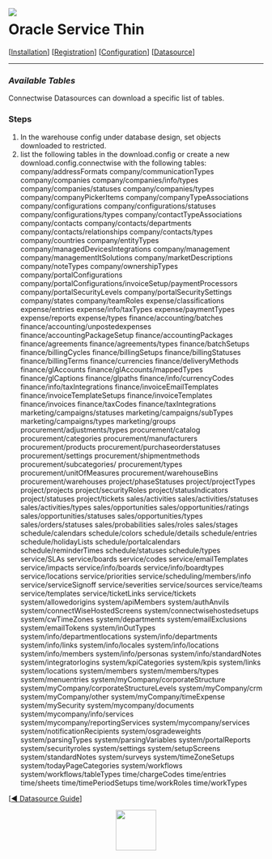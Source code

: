  <a href="http://www.sesamesoftware.com"><img align=left src="../images/RJOrbit110x110.png"></img></a>

[comment]: # (Change Heading to reflect Datasource)

#  Oracle Service Thin

[comment]: # (Leave Nav BAR untouched)

[[Installation](../guides/installguide.md)] [[Registration](../guides/RegistrationGuide.md)] [[Configuration](../guides/configurationGuide.md)] [[Datasource](../guides/DatasourceGuide.md)]

---

[comment]: # (Leave Or Alter Required info as needed)

### *Available Tables*

Connectwise Datasources can download a specific list of tables. 

### Steps

[comment]: # (step 1 is common to all Datasources)
[comment]: # (Step 2.1and 2.2 should be adjusted for Data Source specific)
[comment]: # (Step 3 should be Image of the datasource you can add the screenshot to the images folder or create a placeholder like {image of datasource screen})
[comment]: # (adjust step 4 and below as needed)

1. In the warehouse config under database design, set objects downloaded to restricted. 
2. list the following tables in the download.config or create a new download.config.connectwise with the following tables:
   company/addressFormats
   company/communicationTypes
   company/companies
   company/companies/info/types
   company/companies/statuses
   company/companies/types
   company/companyPickerItems
   company/companyTypeAssociations
   company/configurations
   company/configurations/statuses
   company/configurations/types
   company/contactTypeAssociations
   company/contacts
   company/contacts/departments
   company/contacts/relationships
   company/contacts/types
   company/countries
   company/entityTypes
   company/managedDevicesIntegrations
   company/management
   company/managementItSolutions
   company/marketDescriptions
   company/noteTypes
   company/ownershipTypes
   company/portalConfigurations
   company/portalConfigurations/invoiceSetup/paymentProcessors
   company/portalSecurityLevels
   company/portalSecuritySettings
   company/states
   company/teamRoles
   expense/classifications
   expense/entries
   expense/info/taxTypes
   expense/paymentTypes
   expense/reports
   expense/types
   finance/accounting/batches
   finance/accounting/unpostedexpenses
   finance/accountingPackageSetup
   finance/accountingPackages
   finance/agreements
   finance/agreements/types
   finance/batchSetups
   finance/billingCycles
   finance/billingSetups
   finance/billingStatuses
   finance/billingTerms
   finance/currencies
   finance/deliveryMethods
   finance/glAccounts
   finance/glAccounts/mappedTypes
   finance/glCaptions
   finance/glpaths
   finance/info/currencyCodes
   finance/info/taxIntegrations
   finance/invoiceEmailTemplates
   finance/invoiceTemplateSetups
   finance/invoiceTemplates
   finance/invoices
   finance/taxCodes
   finance/taxIntegrations
   marketing/campaigns/statuses
   marketing/campaigns/subTypes
   marketing/campaigns/types
   marketing/groups
   procurement/adjustments/types
   procurement/catalog
   procurement/categories
   procurement/manufacturers
   procurement/products
   procurement/purchaseorderstatuses
   procurement/settings
   procurement/shipmentmethods
   procurement/subcategories/
   procurement/types
   procurement/unitOfMeasures
   procurement/warehouseBins
   procurement/warehouses
   project/phaseStatuses
   project/projectTypes
   project/projects
   project/securityRoles
   project/statusIndicators
   project/statuses
   project/tickets
   sales/activities
   sales/activities/statuses
   sales/activities/types
   sales/opportunities
   sales/opportunities/ratings
   sales/opportunities/statuses
   sales/opportunities/types
   sales/orders/statuses
   sales/probabilities
   sales/roles
   sales/stages
   schedule/calendars
   schedule/colors
   schedule/details
   schedule/entries
   schedule/holidayLists
   schedule/portalcalendars
   schedule/reminderTimes
   schedule/statuses
   schedule/types
   service/SLAs
   service/boards
   service/codes
   service/emailTemplates
   service/impacts
   service/info/boards
   service/info/boardtypes
   service/locations
   service/priorities
   service/scheduling/members/info
   service/serviceSignoff
   service/severities
   service/sources
   service/teams
   service/templates
   service/ticketLinks
   service/tickets
   system/allowedorigins
   system/apiMembers
   system/authAnvils
   system/connectWiseHostedScreens
   system/connectwisehostedsetups
   system/cwTimeZones
   system/departments
   system/emailExclusions
   system/emailTokens
   system/inOutTypes
   system/info/departmentlocations
   system/info/departments
   system/info/links
   system/info/locales
   system/info/locations
   system/info/members
   system/info/personas
   system/info/standardNotes
   system/integratorlogins
   system/kpiCategories
   system/kpis
   system/links
   system/locations
   system/members
   system/members/types
   system/menuentries
   system/myCompany/corporateStructure
   system/myCompany/corporateStructureLevels
   system/myCompany/crm
   system/myCompany/other
   system/myCompany/timeExpense
   system/mySecurity
   system/mycompany/documents
   system/mycompany/info/services
   system/mycompany/reportingServices
   system/mycompany/services
   system/notificationRecipients
   system/osgradeweights
   system/parsingTypes
   system/parsingVariables
   system/portalReports
   system/securityroles
   system/settings
   system/setupScreens
   system/standardNotes
   system/surveys
   system/timeZoneSetups
   system/todayPageCategories
   system/workflows
   system/workflows/tableTypes
   time/chargeCodes
   time/entries
   time/sheets
   time/timePeriodSetups
   time/workRoles
   time/workTypes

[[&#9664; Datasource Guide](../guides/DatasourceGuide.md)]

<p align="center" >  <a href="http://www.sesamesoftware.com"><img align=center src="../images/poweredBy.png" height="80px"></img></a> </p>
